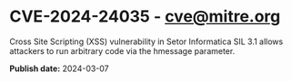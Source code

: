 # CVE-2024-24035 - cve@mitre.org

Cross Site Scripting (XSS) vulnerability in Setor Informatica SIL 3.1 allows attackers to run arbitrary code via the hmessage parameter.

**Publish date:** 2024-03-07
